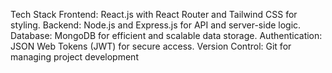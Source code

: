 Tech Stack
Frontend: React.js with React Router and Tailwind CSS for styling.
Backend: Node.js and Express.js for API and server-side logic.
Database: MongoDB for efficient and scalable data storage.
Authentication: JSON Web Tokens (JWT) for secure access.
Version Control: Git for managing project development
